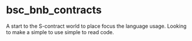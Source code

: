 # bsc_bnb_contracts
A start to the S-contract world to place focus the language usage. 
Looking to make a simple to use simple to read code. 

